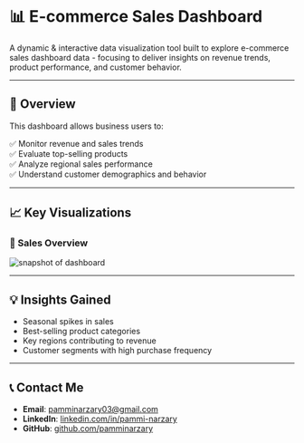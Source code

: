 # 📊 E-commerce Sales Dashboard

A dynamic & interactive data visualization tool built to explore e-commerce sales dashboard data - focusing to deliver insights on revenue trends, product performance, and customer behavior.

---

## 🚀 Overview

This dashboard allows business users to:

✅ Monitor revenue and sales trends  
✅ Evaluate top-selling products  
✅ Analyze regional sales performance  
✅ Understand customer demographics and behavior

---

## 📈 Key Visualizations

### 🔹 Sales Overview

![snapshot of dashboard](https://github.com/user-attachments/assets/0e98749f-7c61-4b18-aad2-146b0fbe944f)

---

## 💡 Insights Gained

- Seasonal spikes in sales  
- Best-selling product categories  
- Key regions contributing to revenue  
- Customer segments with high purchase frequency

---

## 📞 Contact Me

- **Email**: [pamminarzary03@gmail.com](mailto:pamminarzary03@gmail.com)
- **LinkedIn**: [linkedin.com/in/pammi-narzary](https://www.linkedin.com/in/pammi-narzary)
- **GitHub**: [github.com/pamminarzary](https://github.com/pamminarzary)
